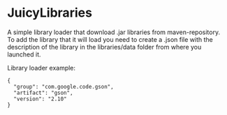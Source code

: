 # JuicyLibraries
A simple library loader that download .jar libraries from maven-repository.
To add the library that it will load you need to create a .json file with the description of the library in the libraries/data folder from where you launched it.

Library loader example:
```
{
  "group": "com.google.code.gson",
  "artifact": "gson",
  "version": "2.10"
}
```
